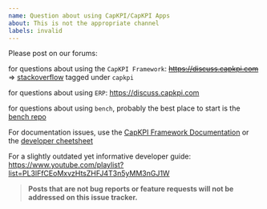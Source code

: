 ```yaml
---
name: Question about using CapKPI/CapKPI Apps
about: This is not the appropriate channel
labels: invalid
---
```


Please post on our forums:

for questions about using the `CapKPI Framework`: ~~https://discuss.capkpi.com~~ => [stackoverflow](https://stackoverflow.com/questions/tagged/capkpi) tagged under `capkpi`

for questions about using `ERP`: https://discuss.capkpi.com

for questions about using `bench`, probably the best place to start is the [bench repo](https://github.com/capkpi/bench)

For documentation issues, use the [CapKPI Framework Documentation](https://capkpiframework.com/docs) or the [developer cheetsheet](https://github.com/capkpi/capkpi/wiki/Developer-Cheatsheet)

For a slightly outdated yet informative developer guide: https://www.youtube.com/playlist?list=PL3lFfCEoMxvzHtsZHFJ4T3n5yMM3nGJ1W

> **Posts that are not bug reports or feature requests will not be addressed on this issue tracker.**